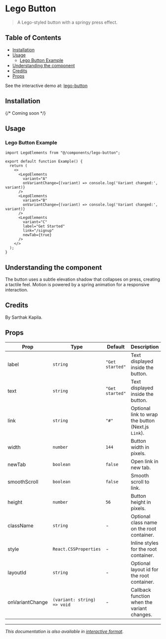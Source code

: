 # Lego Button

> A Lego-styled button with a springy press effect.

## Table of Contents

- [Installation](#installation)
- [Usage](#usage)
  - [Lego Button Example](#lego-button-example)
- [Understanding the component](#understanding-the-component)
- [Credits](#credits)
- [Props](#props)

See the interactive demo at: [lego-button](https://uwuui.com/docs/components/components/button/lego-button)

## Installation

{/* Coming soon */}

## Usage

### Lego Button Example

```tsx
import LegoElements from "@/components/lego-button";

export default function Example() {
  return (
    <>
      <LegoElements 
        variant="A"
        onVariantChange={(variant) => console.log('Variant changed:', variant)}
      />
      <LegoElements 
        variant="B"
        onVariantChange={(variant) => console.log('Variant changed:', variant)}
      />
      <LegoElements 
        variant="C"
        label="Get Started"
        link="/signup"
        newTab={true}
      />
    </>
  );
}
```

## Understanding the component

The button uses a subtle elevation shadow that collapses on press, creating a tactile feel. Motion is powered by a spring animation for a responsive interaction.

## Credits

By Sarthak Kapila.

## Props

| Prop | Type | Default | Description |
|----------|----------|----------|----------|
| label | `string` | `"Get started"` | Text displayed inside the button. |
| text | `string` | `"Get started"` | Text displayed inside the button. |
| link | `string` | `"#"` | Optional link to wrap the button (Next.js `Link`). |
| width | `number` | `144` | Button width in pixels. |
| newTab | `boolean` | `false` | Open link in new tab. |
| smoothScroll | `boolean` | `false` | Smooth scroll to link. |
| height | `number` | `56` | Button height in pixels. |
| className | `string` | - | Optional class name on the root container. |
| style | `React.CSSProperties` | - | Inline styles for the root container. |
| layoutId | `string` | - | Optional layout id for the root container. |
| onVariantChange | `(variant: string) => void` | - | Callback function when the variant changes. |

---

*This documentation is also available in [interactive format](https://uwuui.com/docs/components/components/button/lego-button).*
